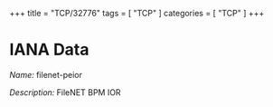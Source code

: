 +++
title = "TCP/32776"
tags = [ "TCP" ]
categories = [ "TCP" ]
+++

# IANA Data

_Name:_ filenet-peior

_Description:_ FileNET BPM IOR

